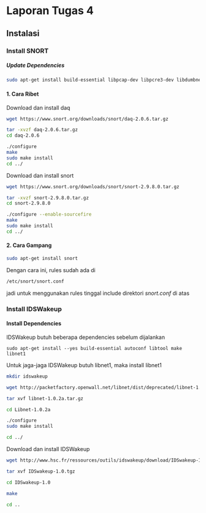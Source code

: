 # Laporan Tugas 4
## Instalasi
### Install SNORT
##### Update Dependencies
```sh
sudo apt-get install build-essential libpcap-dev libpcre3-dev libdumbnet-dev bison flex zlib1g-dev libdnet
```
#### 1. Cara Ribet

Download dan install daq
```sh
wget https://www.snort.org/downloads/snort/daq-2.0.6.tar.gz

tar -xvzf daq-2.0.6.tar.gz
cd daq-2.0.6

./configure
make
sudo make install
cd ../
```
Download dan install snort
```sh
wget https://www.snort.org/downloads/snort/snort-2.9.8.0.tar.gz

tar -xvzf snort-2.9.8.0.tar.gz
cd snort-2.9.8.0

./configure --enable-sourcefire
make
sudo make install
cd ../
```


#### 2. Cara Gampang
```sh
sudo apt-get install snort
```
Dengan cara ini, rules sudah ada di 
```sh
/etc/snort/snort.conf
```
jadi untuk menggunakan rules tinggal include direktori *snort.conf* di atas



### Install IDSWakeup
#### Install Dependencies
IDSWakeup butuh beberapa dependencies sebelum dijalankan
```
sudo apt-get install --yes build-essential autoconf libtool make libnet1
```
Untuk jaga-jaga IDSWakeup butuh libnet1, maka install libnet1 
```sh
mkdir idswakeup

wget http://packetfactory.openwall.net/libnet/dist/deprecated/libnet-1.0.2a.tar.gz -O libnet-1.0.2a.tar.gz 

tar xvf libnet-1.0.2a.tar.gz

cd Libnet-1.0.2a

./configure
sudo make install

cd ../
```
Download dan install IDSWakeup
```sh
wget http://www.hsc.fr/ressources/outils/idswakeup/download/IDSwakeup-1.0.tgz -O IDSwakeup-1.0.tgz

tar xvf IDSwakeup-1.0.tgz

cd IDSwakeup-1.0

make

cd ..
```

